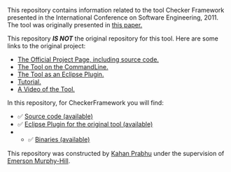 This repository contains information related to the tool Checker Framework presented in the International Conference on Software Engineering, 2011. The tool was originally presented in [this paper.](http://dl.acm.org/citation.cfm?id=1882356)

This repository <i><b>IS NOT</b></i> the original repository for this tool. Here are some links to the original project:

* [The Official Project Page, including source code.](http://types.cs.washington.edu/checker-framework/)
* [The Tool on the CommandLine.](http://types.cs.washington.edu/checker-framework/current/checker-framework.zip)
* [The Tool as an Eclipse Plugin.](http://http://types.cs.washington.edu/checker-framework/eclipse/)
* [Tutorial.](http://types.cs.washington.edu/checker-framework/tutorial/)
* [A Video of the Tool.](https://www.youtube.com/watch?v=eQAs-eJ5a8c)

In this repository, for CheckerFramework you will find:

* :white_check_mark: [Source code (available)](https://github.com/SoftwareEngineeringToolDemos/checker-framework/tree/master/checker/src)
* :white_check_mark: [Eclipse Plugin for the original tool (available)](https://github.com/SoftwareEngineeringToolDemos/ICSE-2011-Checker-Framework/tree/master/eclipse)
* * :white_check_mark: [Binaries (available)](https://github.com/SoftwareEngineeringToolDemos/ICSE-2011-Checker-Framework/tree/master/vm-content/Binaries)


This repository was constructed by [Kahan Prabhu](https://github.com/KahanPrabhu) under the supervision of [Emerson Murphy-Hill](https://github.com/CaptainEmerson).

